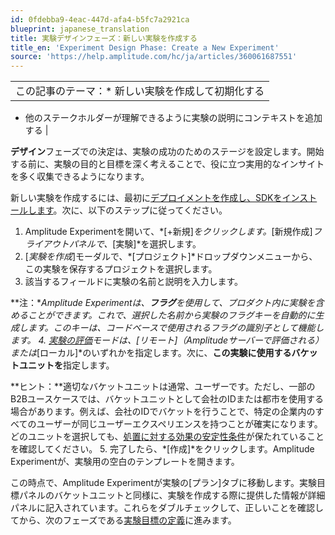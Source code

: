 ```yaml
---
id: 0fdebba9-4eac-447d-afa4-b5fc7a2921ca
blueprint: japanese_translation
title: 実験デザインフェーズ：新しい実験を作成する
title_en: 'Experiment Design Phase: Create a New Experiment'
source: 'https://help.amplitude.com/hc/ja/articles/360061687551'
---
```

|  |
| --- |
| この記事のテーマ：* 新しい実験を作成して初期化する
* 他のステークホルダーが理解できるように実験の説明にコンテキストを追加する
 |

**デザイン**フェーズでの決定は、実験の成功のためのステージを設定します。開始する前に、実験の目的と目標を深く考えることで、役に立つ実用的なインサイトを多く収集できるようになります。

新しい実験を作成するには、最初に[デプロイメントを作成し、SDKをインストールします](https://help.amplitude.com/hc/en-us/articles/360061270372)。次に、以下のステップに従ってください。

1. Amplitude Experimentを開いて、*[+新規]*をクリックします。*[新規作成]*フライアウトパネルで、*[実験]*を選択します。
2. [*実験を作成*]モーダルで、*[プロジェクト]*ドロップダウンメニューから、この実験を保存するプロジェクトを選択します。
3. 該当するフィールドに実験の名前と説明を入力します。  
  
**注：**Amplitude Experimentは、**フラグ**を使用して、プロダクト内に実験を含めることができます。これで、選択した名前から実験のフラグキーを自動的に生成します。このキーは、コードベースで使用されるフラグの識別子として機能します。
4. [実験の評価](https://www.docs.developers.amplitude.com/experiment/general/evaluation/local-evaluation/)モードは、*[リモート]*（Amplitudeサーバーで評価される）または*[ローカル]*のいずれかを指定します。次に、**この実験に使用するバケットユニットを**指定します。  
  
**ヒント：**適切なバケットユニットは通常、ユーザーです。ただし、一部のB2Bユースケースでは、バケットユニットとして会社のIDまたは都市を使用する場合があります。例えば、会社のIDでバケットを行うことで、特定の企業内のすべてのユーザーが同じユーザーエクスペリエンスを持つことが確実になります。どのユニットを選択しても、[処置に対する効果の安定性条件](https://blogs.iq.harvard.edu/violations_of_s#:~:text=Methods%20for%20causal%20inference%2C%20in,treatments%20of%20others%20around%20him)が保たれていることを確認してください。
5. 完了したら、*[作成]*をクリックします。Amplitude Experimentが、実験用の空白のテンプレートを開きます。

この時点で、Amplitude Experimentが実験の[プラン]タブに移動します。実験目標パネルのバケットユニットと同様に、実験を作成する際に提供した情報が詳細パネルに記入されています。これらをダブルチェックして、正しいことを確認してから、次のフェーズである[実験目標の定義](https://help.amplitude.com/hc/en-us/articles/4405839607579-The-experiment-design-phase-Define-your-experiment-s-goals)に進みます。
